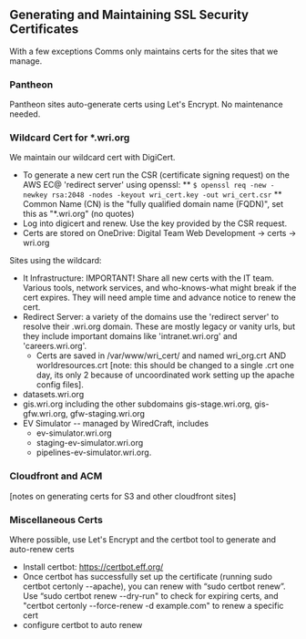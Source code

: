 ## Generating and Maintaining SSL Security Certificates

With a few exceptions Comms only maintains certs for the sites that we manage.

### Pantheon

Pantheon sites auto-generate certs using Let's Encrypt. No maintenance needed.

### Wildcard Cert for *.wri.org

We maintain our wildcard cert with DigiCert. 
  * To generate a new cert run the CSR (certificate signing request) on the AWS EC@ 'redirect server' using openssl:
    ** ```$ openssl req -new -newkey rsa:2048 -nodes -keyout wri_cert.key -out wri_cert.csr``` 
    ** Common Name (CN) is the "fully qualified domain name (FQDN)", set this as "*.wri.org" (no quotes) 
  * Log into digicert and renew. Use the key provided by the CSR request.
  * Certs are stored on OneDrive: Digital Team Web Development -> certs -> wri.org

Sites using the wildcard:

* It Infrastructure: IMPORTANT! Share all new certs with the IT team. Various tools, network services, and who-knows-what might break if the cert expires. They will need ample time and advance notice to renew the cert.
* Redirect Server: a variety of the domains use the 'redirect server' to resolve their .wri.org domain. These are mostly legacy or vanity urls, but they include important domains like 'intranet.wri.org' and 'careers.wri.org'.
  * Certs are saved in /var/www/wri_cert/ and named wri_org.crt AND worldresources.crt [note: this should be changed to a single .crt one day, its only 2 because of uncoordinated work setting up the apache config files]. 
* datasets.wri.org
* gis.wri.org including the other subdomains gis-stage.wri.org, gis-gfw.wri.org, gfw-staging.wri.org
* EV Simulator -- managed by WiredCraft, includes
  * ev-simulator.wri.org  
  * staging-ev-simulator.wri.org 
  * pipelines-ev-simulator.wri.org.  

### Cloudfront and ACM

[notes on generating certs for S3 and other cloudfront sites]

### Miscellaneous Certs

Where possible, use Let's Encrypt and the certbot tool to generate and auto-renew certs
* Install certbot: https://certbot.eff.org/ 
* Once certbot has successfully set up the certificate (running sudo certbot certonly --apache), you can renew with “sudo certbot renew”. Use “sudo certbot renew --dry-run" to check for expiring certs, and "certbot certonly --force-renew -d example.com" to renew a specific cert
* configure certbot to auto renew

